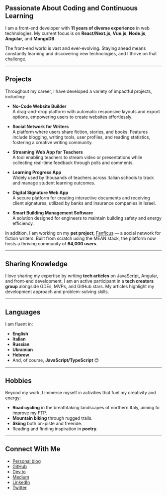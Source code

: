## Passionate About Coding and Continuous Learning

I am a front-end developer with **11 years of diverse experience** in web technologies. My current focus is on **React/Next.js**, **Vue.js**, **Node.js**, **Angular**, and **MongoDB**.

The front-end world is vast and ever-evolving. Staying ahead means constantly learning and discovering new technologies, and I thrive on that challenge. 

---

## Projects  

Throughout my career, I have developed a variety of impactful projects, including:  

- **No-Code Website Builder**  
  A drag-and-drop platform with automatic responsive layouts and export options, empowering users to create websites effortlessly.

- **Social Network for Writers**  
  A platform where users share fiction, stories, and books. Features include blogging, writing tools, user profiles, and reading statistics, fostering a creative writing community.  

- **Streaming Web App for Teachers**  
  A tool enabling teachers to stream video or presentations while collecting real-time feedback through polls and comments.  

- **Learning Progress App**  
  Widely used by thousands of teachers across Italian schools to track and manage student learning outcomes.  

- **Digital Signature Web App**  
  A secure platform for creating interactive documents and receiving client signatures, utilized by banks and insurance companies in Israel.  

- **Smart Building Management Software**  
  A solution designed for engineers to maintain building safety and energy efficiency.  

In addition, I am working on my **pet project**, [Fanficus](http://fanficus.com/) — a social network for fiction writers. Built from scratch using the MEAN stack, the platform now hosts a thriving community of **64,000 users**.

---

## Sharing Knowledge  

I love sharing my expertise by writing **tech articles** on JavaScript, Angular, and front-end development. I am an active participant in a **tech creators group** alongside GDEs, MVPs, and GitHub stars. My articles highlight my development approach and problem-solving skills.  

---

## Languages  

I am fluent in:  
- **English**  
- **Italian**  
- **Russian**  
- **Ukrainian**  
- **Hebrew**  
- And, of course, **JavaScript/TypeScript** 😊  

---

## Hobbies  

Beyond my work, I immerse myself in activities that fuel my creativity and energy:  
- **Road cycling** in the breathtaking landscapes of northern Italy, aiming to improve my FTP.  
- **Mountain biking** through rugged trails.  
- **Skiing** both on-piste and freeride.  
- Reading and finding inspiration in **poetry**.  

---

## Connect With Me  

- [Personal blog](https://anton-m.dev/)
- [GitHub](https://github.com/antmihlin)  
- [Dev.to](https://dev.to/antmik)  
- [Medium](https://medium.com/@antmihlin)  
- [LinkedIn](https://www.linkedin.com/in/anton-mihlin-51476b54/)  
- [Twitter](https://twitter.com/AntonMihlin)  
